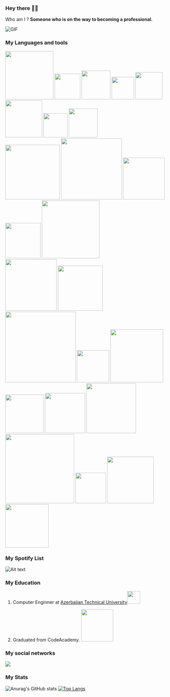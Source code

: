 ### Hey there 👋🏻 
Who am I ? <b>Someone who is on the way to becoming a professional.</b>

<img alt="GIF" src="https://c.tenor.com/NOYF3f82b_gAAAAC/programmer.gif" />

### My Languages and tools

<span><img width="150" src="https://img.shields.io/badge/JavaScript-F7DF1E?style=for-the-badge&logo=JavaScript&logoColor=white" /></span>
<span><img width="80" src="https://img.shields.io/badge/CSS-239120?&style=for-the-badge&logo=css3&logoColor=white"></span>
<span><img width="90" src="https://img.shields.io/badge/HTML-239120?style=for-the-badge&logo=html5&logoColor=white"></span>
<span><img width="70" src="https://img.shields.io/badge/C%23-239120?style=for-the-badge&logo=c-sharp&logoColor=white"></span>
<span><img width="85" src="https://img.shields.io/badge/.NET-5C2D91?style=for-the-badge&logo=.net&logoColor=white"></span>
<span><img width="115" src="https://img.shields.io/badge/Node.js-43853D?style=for-the-badge&logo=node.js&logoColor=white"></span>
<span><img width="75" src="https://img.shields.io/badge/JSS-F7DF1E?style=for-the-badge&logo=JSS&logoColor=white"></span>
<span><img width="90" src="https://img.shields.io/badge/Sass-CC6699?style=for-the-badge&logo=sass&logoColor=white"></span><br/>
<span><img width="170" src="https://img.shields.io/badge/Markdown-000000?style=for-the-badge&logo=markdown&logoColor=white"></span>
<span><img width="190" src="https://img.shields.io/badge/Shell_Script-121011?style=for-the-badge&logo=gnu-bash&logoColor=white"></span>
<span><img width="130" src="https://img.shields.io/badge/Express.js-404D59?style=for-the-badge"></span>
<span><img width="110" src="https://img.shields.io/badge/React-20232A?style=for-the-badge&logo=react&logoColor=61DAFB"></span>
<span><img width="180" src="https://img.shields.io/badge/React_Native-20232A?style=for-the-badge&logo=react&logoColor=61DAFB"></span><br/>
<span><img width="160" src="https://img.shields.io/badge/Tailwind_CSS-38B2AC?style=for-the-badge&logo=tailwind-css&logoColor=white"></span>
<span><img width="140" src="https://img.shields.io/badge/Bootstrap-563D7C?style=for-the-badge&logo=bootstrap&logoColor=white"></span>
<span><img width="220" src="https://img.shields.io/badge/styled--components-DB7093?style=for-the-badge&logo=styled-components&logoColor=white"></span>
<span><img width="100" src="https://img.shields.io/badge/Redux-593D88?style=for-the-badge&logo=redux&logoColor=white"></span>
<span><img width="165" src="https://img.shields.io/badge/React_Router-CA4245?style=for-the-badge&logo=react-router&logoColor=white"></span><br/>
<span><img width="120" src="https://img.shields.io/badge/Netlify-00C7B7?style=for-the-badge&logo=netlify&logoColor=white"></span>
<span><img width="125" src="https://img.shields.io/badge/Heroku-430098?style=for-the-badge&logo=heroku&logoColor=white"></span>
<span><img width="155" src="https://img.shields.io/badge/Microsoft-666666?style=for-the-badge&logo=microsoft&logoColor=white"></span>
<span><img width="215" src="https://img.shields.io/badge/json%20web%20tokens-323330?style=for-the-badge&logo=json-web-tokens&logoColor=pink"></span>
<span><img width="95" src="https://img.shields.io/badge/Jest-323330?style=for-the-badge&logo=Jest&logoColor=white"></span>
<span><img width="145" src="https://img.shields.io/badge/travis_CI-3EAAAF?style=for-the-badge&logo=travisci&logoColor=white"></span>
<span><img width="135" src="https://img.shields.io/badge/Vercel-000000?style=for-the-badge&logo=vercel&logoColor=white"></span>


### My Spotify List

![Alt text](https://spotify-recently-played-readme.vercel.app/api?user=31oowxpkdk3bhkpemuvzq3pvbwba&count=3)
 
### My Education
 
<ol>
 <li><p>Computer Enginner at <a href="http://aztu.edu.az/azp/">Azerbaijan Technical University</a><img src="https://media0.giphy.com/media/VGbpeD8L7QFFprYzG2/giphy.gif?cid=790b76115400c2e018ea4ffebbc8176f1ef72efc587127d2&rid=giphy.gif&ct=s" width="40"></p></li>
 <li>Graduated from CodeAcademy.  <img src="https://code.edu.az/wp-content/uploads/2021/07/logo-footer.png" width="100"/></li>
</ol>

### My social networks

<a href="https://instagram.com/master_javascript">
<img src="https://img.shields.io/badge/Instagram-E4405F?style=for-the-badge&logo=instagram&logoColor=white">
</a> 

### My Stats

![Anurag's GitHub stats](https://github-readme-stats.vercel.app/api?username=adilvelizade0&show_icons=true&theme=dracula)
[![Top Langs](https://github-readme-stats.vercel.app/api/top-langs/?username=anuraghazra&layout=compact)](https://github.com/anuraghazra/github-readme-stats)
